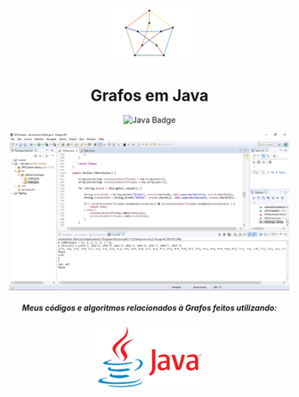 <!-- Gif -->
<p align="center">
  <img src="../images/graph.gif" width="150">
</p>

<!-- Título do Repô -->
<h1 align="center">
  Grafos em Java
</h1>

<!-- Badge da Linguagem -->
<p align="center">
    <img src="https://img.shields.io/badge/made%20with-Java-red.svg?style=flat&logo=Java" alt="Java Badge">
</p>

<!-- Screenshot -->
<p align="center">
  <img src="screenshots/Grafo_java.png" />
</p>

<!-- Subtítulo -->
<h5 align="center"> 
  Meus códigos e algoritmos relacionados à Grafos feitos utilizando:
</h5>

<!-- Logo da Linguagem -->
<p align="center">
    <img align="center" src="https://github.com/GuilhermeEsdras/Coffe-Shop/raw/master/Imagens/Java_logo_icon.png" alt="Java Logo" width="200">
</p>